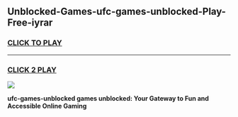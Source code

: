 
## Unblocked-Games-ufc-games-unblocked-Play-Free-iyrar
<h3>
<a href="https://premium76.site?title=ufc-games-unblocked&ref=09A">CLICK TO PLAY</a></h3>
<hr>

<h3>
<a href="https://premium76.site?title=ufc-games-unblocked&ref=09A">CLICK 2 PLAY</a>
  
</h3>

<a href="https://premium76.site?title=ufc-games-unblocked&ref=09A"><img src="https://clearcache.store/games.png"></a>


**ufc-games-unblocked games unblocked: Your Gateway to Fun and Accessible Online Gaming**
